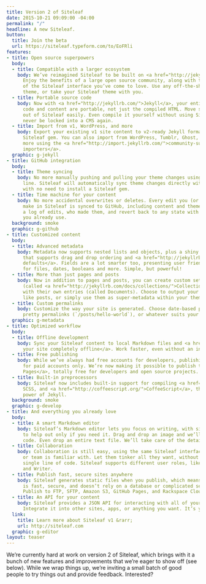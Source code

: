 ```yaml
---
title: Version 2 of Siteleaf
date: 2015-10-21 09:09:00 -04:00
permalink: "/"
headline: A new Siteleaf.
button:
  title: Join the beta
  url: https://siteleaf.typeform.com/to/EoFRli
features:
- title: Open source superpowers
  body:
  - title: Compatible with a larger ecosystem
    body: We’ve reimagined Siteleaf to be built on <a href="http://jekyllrb.com/">Jekyll</a>.
      Enjoy the benefits of a large open source community, along with the accessibility
      of the Siteleaf interface you’ve come to love. Use any off-the-shelf Jekyll
      theme, or take your Siteleaf theme with you.
  - title: Portable source code
    body: Now with <a href="http://jekyllrb.com/">Jekyll</a>, your entire site’s source
      code and content are portable, not just the compiled HTML. Move sites into and
      out of Siteleaf easily. Even compile it yourself without using Siteleaf. You’ll
      never be locked into a CMS again.
  - title: Import from v1, WordPress, and more
    body: Export your existing v1 site content to v2-ready Jekyll format using the
      Siteleaf gem. You can also import from WordPress, Tumblr, Ghost, Drupal, and
      more using the <a href="http://import.jekyllrb.com/">community-supported Jekyll
      importers</a>.
  graphic: g-jekyll
- title: GitHub integration
  body:
  - title: Theme syncing
    body: No more manually pushing and pulling your theme changes using the command
      line. Siteleaf will automatically sync theme changes directly with <a href="http://github.com">GitHub</a>,
      with no need to install a Siteleaf gem.
  - title: Time machine for your content
    body: No more accidental overwrites or deletes. Every edit you (or other authors)
      make in Siteleaf is synced to GitHub, including content and theme changes. See
      a log of edits, who made them, and revert back to any state with the Git tools
      you already use.
  background: smoke
  graphic: g-github
- title: Customized content
  body:
  - title: Advanced metadata
    body: Metadata now supports nested lists and objects, plus a shiny new interface
      that supports drag and drop ordering and <a href="http://jekyllrb.com/docs/configuration/#front-matter-defaults">Jekyll
      defaults</a>. Fields are a lot smarter too, presenting user friendly controls
      for files, dates, booleans and more. Simple, but powerful!
  - title: More than just pages and posts
    body: Now in addition to pages and posts, you can create custom sets of content
      (called <a href="http://jekyllrb.com/docs/collections/">Collections</a>), each
      with their own entries (called Documents). Choose to output your documents just
      like posts, or simply use them as super-metadata within your theme.
  - title: Custom permalinks
    body: Customize the way your site is generated. Choose date-based permalinks (`/2015/10/20/hello-world`),
      pretty permalinks (`/posts/hello-world`), or whatever suits your needs.
  graphic: g-metadata
- title: Optimized workflow
  body:
  - title: Offline development
    body: Sync your Siteleaf content to local Markdown files and <a href="http://jekyllrb.com/docs/usage/">develop
      your site completely offline</a>. Work faster, even without an internet connection.
  - title: Free publishing
    body: While we’ve always had free accounts for developers, publishing was reserved
      for paid accounts only. We’re now making it possible to publish to <a href="https://pages.github.com/">GitHub
      Pages</a>, totally free for developers and open source projects.
  - title: Built-in preprocessors
    body: Siteleaf now includes built-in support for compiling <a href="http://sass-lang.com/">Sass</a>,
      SCSS, and <a href="http://coffeescript.org/">CoffeeScript</a>, thanks to the
      power of Jekyll.
  background: smoke
  graphic: g-develop
- title: And everything you already love
  body:
  - title: A smart Markdown editor
    body: Siteleaf’s Markdown editor lets you focus on writing, with simple controls
      to help out only if you need it. Drag and drop an image and we’ll insert its
      code. Even drop an entire text file. We’ll take care of the details.
  - title: Collaboration
    body: Collaboration is still easy, using the same Siteleaf interface your client
      or team is familiar with. Let them tinker all they want, without touching a
      single line of code. Siteleaf supports different user roles, like Admin, Publisher,
      and Writer.
  - title: Publish fast, secure sites anywhere
    body: Siteleaf generates static files when you publish, which means your site
      is fast, secure, and doesn’t rely on a database or complicated server setup.
      Publish to FTP, SFTP, Amazon S3, GitHub Pages, and Rackspace Cloud Files.
  - title: An API for your content
    body: Siteleaf provides a JSON API for interacting with all of your Jekyll content.
      Integrate it into other sites, apps, or anything you want. It’s your data.
  link:
    title: Learn more about Siteleaf v1 &rarr;
    url: http://siteleaf.com
  graphic: g-editor
layout: teaser
---
```


We’re currently hard at work on version 2 of Siteleaf, which brings with it a bunch of new features and improvements that we’re eager to show off (see below). While we wrap things up, we’re inviting a small batch of good people to try things out and provide feedback. Interested?